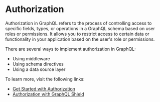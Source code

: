 # Authorization

Authorization in GraphQL refers to the process of controlling access to specific fields, types, or operations in a GraphQL schema based on user roles or permissions. It allows you to restrict access to certain data or functionality in your application based on the user's role or permissions.

There are several ways to implement authorization in GraphQL:

- Using middleware
- Using schema directives
- Using a data source layer

To learn more, visit the following links:

- [Get Started with Authorization](https://graphql.org/learn/authorization/)
- [Authorization with GraphQL Shield](https://www.youtube.com/watch?v=DvjRCnrYFcg)